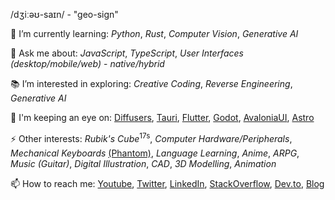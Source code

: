 /dʒiːəʊ-saɪn/ - "geo-sign"

🌱 I’m currently learning: _Python_, _Rust_, _Computer Vision_, _Generative AI_

💬 Ask me about: _JavaScript_, _TypeScript_, _User Interfaces_ _(desktop/mobile/web)_ -  _native/hybrid_

📚 I’m interested in exploring: _Creative Coding_, _Reverse Engineering_, _Generative AI_

👀 I'm keeping an eye on: [Diffusers](https://github.com/huggingface/diffusers), [Tauri](https://github.com/tauri-apps/tauri), [Flutter](https://github.com/flutter/flutter), [Godot](https://github.com/godotengine/godot), [AvaloniaUI](https://avaloniaui.net/), [Astro](https://astro.build/)

⚡ Other interests: _Rubik's Cube_<sup>17s</sup>, _Computer Hardware/Peripherals_, _Mechanical Keyboards_ [(Phantom)](https://github.com/geocine/phantom), _Language Learning_, _Anime_, _ARPG_, _Music (Guitar)_, _Digital Illustration_, _CAD_, _3D Modelling_, _Animation_

📫 How to reach me: [Youtube](https://www.youtube.com/@aivandroid), [Twitter](https://twitter.com/aivandroid), [LinkedIn](https://www.linkedin.com/in/aivan/), [StackOverflow](https://stackoverflow.com/users/372935/aivan-monceller), [Dev.to](https://dev.to/geocine), [Blog](https://aivan.io)

